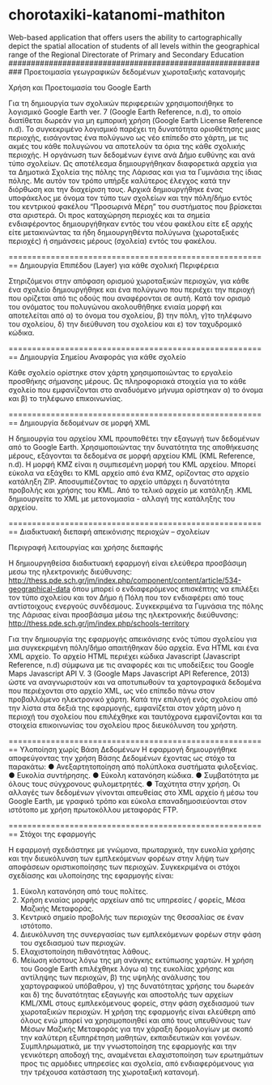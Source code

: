 chorotaxiki-katanomi-mathiton
=============================

Web-based application that offers users the ability to cartographically depict the spatial allocation of students of all levels within the geographical range of the Regional Directorate of Primary and Secondary Education
###########################################################
Προετοιμασία γεωγραφικών δεδομένων χωροταξικής κατανομής

Χρήση και Προετοιμασία του Google Earth

Για τη δημιουργία των σχολικών περιφερειών χρησιμοποιήθηκε το λογισμικό Google Earth ver. 7 (Google Earth Reference, n.d), το οποίο διατίθεται δωρεάν για μη εμπορική χρήση (Google Earth License Reference n.d). Το συγκεκριμένο λογισμικό παρέχει τη δυνατότητα οριοθέτησης μιας περιοχής, εισάγοντας ένα πολύγωνο ως νέο επίπεδο στο χάρτη, με τις ακμές του κάθε πολυγώνου να αποτελούν τα όρια της κάθε σχολικής περιοχής. 
Η οργάνωση των δεδομένων έγινε ανά Δήμο ευθύνης και ανά τύπο σχολείων. Ως αποτέλεσμα δημιουργήθηκαν διαφορετικά αρχεία για τα Δημοτικά Σχολεία της πόλης της Λάρισας και για τα Γυμνάσια της ίδιας πόλης. Με αυτόν τον τρόπο υπήρξε καλύτερος έλεγχος κατά την διόρθωση και την διαχείριση τους. Αρχικά δημιουργήθηκε ένας υποφάκελος με όνομα τον τύπο των σχολείων και την πόλη/δήμο εντός του κεντρικού φακέλου “Προσωρινά Μέρη” του συστήματος που βρίσκεται στα αριστερά. Οι προς καταχώρηση περιοχές και τα σημεία ενδιαφέροντος δημιουργήθηκαν εντός του νέου φακέλου είτε εξ αρχής είτε μετακινώντας τα ήδη δημιουργηθέντα πολύγωνα (χωροταξικές περιοχές) ή σημάνσεις μέρους (σχολεία) εντός του φακέλου.

========================================================
Δημιουργία Επιπέδου (Layer) για κάθε σχολική Περιφέρεια

Στηριζόμενοι στην απόφαση ορισμού χωροταξικών περιοχών, για κάθε ένα σχολείο δημιουργήθηκε και ένα πολύγωνο που περιέχει την περιοχή που ορίζεται από τις οδούς που αναφέρονται σε αυτή. Κατά τον ορισμό του ονόματος του πολυγώνου ακολουθήθηκε ενιαία μορφή και αποτελείται από α) το όνομα του σχολείου, β) την πόλη, γ)το τηλέφωνο του σχολείου, δ) την διεύθυνση του σχολείου και ε) τον ταχυδρομικό κώδικα.

========================================================
Δημιουργία Σημείου Αναφοράς για κάθε σχολείο

Κάθε σχολείο ορίστηκε στον χάρτη χρησιμοποιώντας το εργαλείο προσθήκης σήμανσης μέρους. Ως πληροφοριακά στοιχεία για το κάθε σχολείο που εμφανίζονται στο αναδυόμενο μήνυμα ορίστηκαν α) το όνομα και β) το τηλέφωνο επικοινωνίας.

========================================================
Δημιουργία δεδομένων σε μορφή XML

Η δημιουργία του αρχείου XML προυποθέτει την εξαγωγή των δεδομένων από το Google Earth. Χρησιμοποιώντας την δυνατότητα της αποθήκευσης μέρους, εξάγονται τα δεδομένα σε μορφή αρχείου KML (KML Reference, n.d). Η μορφή KMZ είναι η συμπιεσμένη μορφή του KML αρχείου. Μπορεί εύκολα να εξάχθει το KML αρχείο από ένα KMZ, ορίζοντας στο αρχείο κατάληξη ZIP. Αποσυμπιέζοντας το αρχείο υπάρχει η δυνατότητα προβολής και χρήσης του KML. Από το τελικό αρχείο με κατάληξη .KML δημιουργείτε το XML με μετονομασία - αλλαγή της κατάληξης του αρχείου.

========================================================
Διαδικτυακή διεπαφή απεικόνισης περιοχών – σχολείων

Περιγραφή λειτουργίας και χρήσης διεπαφής

Η δημιουργηθείσα διαδικτυακή εφαρμογή είναι ελεύθερα προσβάσιμη μεσω της ηλεκτρονικής διεύθυνσης:
http://thess.pde.sch.gr/jm/index.php/component/content/article/534-geographical-data
όπου μπορεί ο ενδιαφερόμενος επισκέπτης να επιλέξει τον τύπο σχολείου και τον Δήμο ή Πόλη που τον ενδιαφέρει από τους αντίστοιχους ενεργούς συνδέσμους. Συγκεκριμένα τα Γυμνάσια της πόλης της Λάρισας είναι προσβάσιμα μέσω της ηλεκτρονικής διεύθυνσης: http://thess.pde.sch.gr/jm/index.php/schools-territory


Για την δημιουργία της εφαρμογής απεικόνισης ενός τύπου σχολείου για μια συγκεκριμένη πόλη/δήμο απαιτήθηκαν δύο αρχεία. Ενα HTML και ένα XML αρχείο. Το αρχείο HTML περιέχει κώδικα Javascript (Javascript Reference, n.d) σύμφωνα με τις αναφορές και τις υποδείξεις του Google Maps Javascript API V. 3 (Google Maps Javascript API Reference, 2013) ώστε να αναγνωριστούν και να αποτυπωθούν τα χαρτογραφικά δεδομένα που περιέχονται στο αρχείο XML, ως νέο επίπεδο πάνω στον προβαλλόμενο ηλεκτρονικό χάρτη. Κατά την επιλογή ενός σχολείου από την λίστα στα δεξιά της εφαρμογής, εμφανίζεται στον χάρτη μόνο η περιοχή του σχολείου που επιλέχθηκε και ταυτόχρονα εμφανίζονται και τα στοιχεία επικοινωνίας του σχολείου προς διευκόλυνση του χρήστη. 
 
========================================================
Υλοποίηση χωρίς Βάση Δεδομένων
Η εφαρμογή δημιουργήθηκε αποφεύγοντας την χρήση Βάσης Δεδομένων έχοντας ως στόχο τα παρακάτω:
●	Ανεξαρτητοποίηση από πολύπλοκα συστήματα φιλοξενίας. 
●	Ευκολία συντήρησης.
●	Εύκολη κατανόηση κώδικα.
●	Συμβατότητα με όλους τους σύγχρονους φυλομετρητές.
●	Ταχύτητα στην χρήση.
Οι αλλαγές των δεδομένων γίνονται απευθείας στο XML αρχείο ή μέσω του Google Earth, με γραφικό τρόπο και εύκολα επαναδημοσιεύονται στον ιστότοπο με χρήση πρωτοκόλλου μεταφοράς FTP.

========================================================
Στόχοι της εφαρμογής

Η εφαρμογή σχεδιάστηκε με γνώμονα, πρωταρχικά, την ευκολία χρήσης και την διευκόλυνση των εμπλεκόμενων φορέων στην λήψη των αποφάσεων οριστικοποίησης των περιοχών. Συγκεκριμένα οι στόχοι σχεδίασης και υλοποίησης της εφαρμογής είναι:
1.	Εύκολη κατανόηση από τους πολίτες.
2.	Χρήση ενιαίας μορφής αρχείων από τις υπηρεσίες / φορείς, Μέσα Μαζικής Μεταφοράς.
3.	Κεντρικό σημείο προβολής των περιοχών της Θεσσαλίας σε έναν ιστότοπο.
4.	Διευκόλυνση της συνεργασίας των εμπλεκόμενων φορέων στην φάση του σχεδιασμού των περιοχών.
5.	Ελαχιστοποίηση πιθανότητας λάθους.
6.	Μείωση κόστους λόγω της μη ανάγκης εκτύπωσης χαρτών.
Η χρήση του Google Earth επιλέχθηκε λόγω α) της ευκολίας χρήσης και αντίληψης των περιοχών, β) της υψηλής ανάλυσης του χαρτογραφικού υπόβαθρου, γ) της δυνατότητας χρήσης του δωρεάν και δ) της δυνατότητας εξαγωγής και αποστολής των αρχείων KML/XML στους εμπλεκόμενους φορείς, στην φάση σχεδιασμού των χωροταξικών περιοχών. Η χρήση της εφαρμογής είναι ελεύθερη από όλους ενώ μπορεί να χρησιμοποιηθεί και από τους υπευθύνους των Μέσων Μαζικής Μεταφοράς για την χάραξη δρομολογίων με σκοπό την καλύτερη εξυπηρέτηση μαθητών, εκπαιδευτικών και γονέων. Συμπληρωματικά, με την γνωστοποίηση της εφαρμογής και την γενικότερη αποδοχή της, αναμένεται ελαχιστοποίηση των ερωτημάτων προς τις αρμόδιες υπηρεσίες και σχολεία, από ενδιαφερόμενους για την τρέχουσα κατάσταση της χωροταξική κατανομή.
